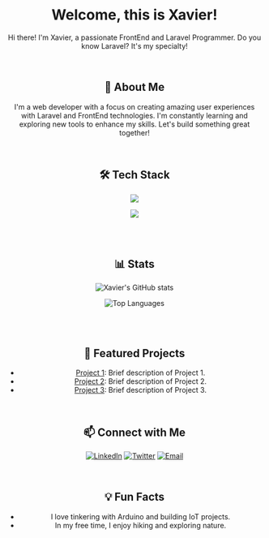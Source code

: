 <div align='center'>
    
# Welcome, this is Xavier!
<p>Hi there! I'm Xavier, a passionate FrontEnd and Laravel Programmer. Do you know Laravel? It's my specialty!</p>

<br>

## 🚀 About Me
<p>
    I'm a web developer with a focus on creating amazing user experiences with Laravel and FrontEnd technologies. I'm constantly learning and exploring new tools to enhance my skills. Let's build something great together!
</p>

<br>

## 🛠️ Tech Stack
<p>
    <a href="https://skillicons.dev">
        <img src="https://skillicons.dev/icons?i=html,htmx,css,bootstrap,tailwind,laravel,php,js,py" />
    </a>
</p>
<p>
    <a href="https://skillicons.dev">
        <img src="https://skillicons.dev/icons?i=git,github,docker,arduino,mysql,sqlite,firebase,nodejs" />
    </a>
</p>

<br>    
<br>

## 📊 Stats
<p>
    <img src="https://github-readme-stats.vercel.app/api?username=xavesdiporta&show_icons=true&theme=dracula" alt="Xavier's GitHub stats" />
</p>
<p>
    <img src="https://github-readme-stats.vercel.app/api/top-langs/?username=xavesdiporta&layout=compact&theme=dracula" alt="Top Languages" />
</p>

<br>    
<br>

## 🌟 Featured Projects
- [Project 1](https://github.com/xavesdiporta/project1): Brief description of Project 1.
- [Project 2](https://github.com/xavesdiporta/project2): Brief description of Project 2.
- [Project 3](https://github.com/xavesdiporta/project3): Brief description of Project 3.

<br>

## 📫 Connect with Me
<p>
    <a href="https://www.linkedin.com/in/xavesdiporta"><img src="https://img.shields.io/badge/LinkedIn-0077B5?style=for-the-badge&logo=linkedin&logoColor=white" alt="LinkedIn"></a>
    <a href="https://twitter.com/xavesdiporta"><img src="https://img.shields.io/badge/Twitter-1DA1F2?style=for-the-badge&logo=twitter&logoColor=white" alt="Twitter"></a>
    <a href="mailto:xavesdiporta@example.com"><img src="https://img.shields.io/badge/Email-D14836?style=for-the-badge&logo=gmail&logoColor=white" alt="Email"></a>
</p>

<br>

## 💡 Fun Facts
- I love tinkering with Arduino and building IoT projects.
- In my free time, I enjoy hiking and exploring nature.
</div>
